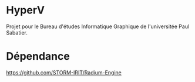 # HyperV
Projet pour le Bureau d'études Informatique Graphique de l'universitée Paul Sabatier.
# Dépendance
https://github.com/STORM-IRIT/Radium-Engine

